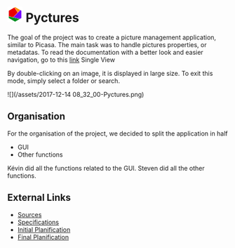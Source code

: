 # <img src="https://raw.githubusercontent.com/StevenAvelino/Pyctures/master/src/assets/logo.png" alt="Pyctures" height="35" width="35"> Pyctures


The goal of the project was to create a picture management application, similar to Picasa.
The main task was to handle pictures properties, or metadatas.
To read the documentation with a better look and easier navigation, go to this [link](https://stevenavelino.gitbooks.io/documentation/content/)
Single View

By double-clicking on an image, it is displayed in large size.
To exit this mode, simply select a folder or search.

![](/assets/2017-12-14 08_32_00-Pyctures.png)

## Organisation

For the organisation of the project, we decided to split the application in half
* GUI
* Other functions

Kévin did all the functions related to the GUI.
Steven did all the other functions.

## External Links
* [Sources](https://github.com/StevenAvelino/Pyctures/tree/master/src)
* [Specifications](https://github.com/StevenAvelino/Pyctures/blob/master/project/Specifications.pdf)
* [Initial Planification](https://github.com/StevenAvelino/Pyctures/blob/master/project/Initial_Planification.pdf)
* [Final Planification](https://github.com/StevenAvelino/Pyctures/blob/master/project/Final_Planification.pdf)
